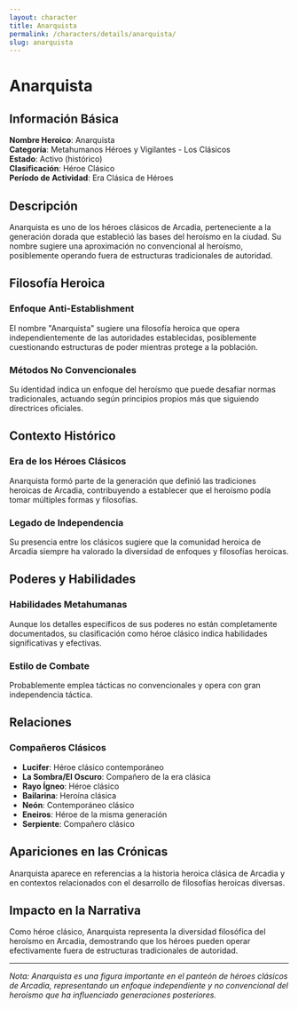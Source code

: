 ```yaml
---
layout: character
title: Anarquista
permalink: /characters/details/anarquista/
slug: anarquista
---
```


# Anarquista

## Información Básica

**Nombre Heroico**: Anarquista  
**Categoría**: Metahumanos Héroes y Vigilantes - Los Clásicos  
**Estado**: Activo (histórico)  
**Clasificación**: Héroe Clásico  
**Período de Actividad**: Era Clásica de Héroes

## Descripción

Anarquista es uno de los héroes clásicos de Arcadia, perteneciente a la generación dorada que estableció las bases del heroísmo en la ciudad. Su nombre sugiere una aproximación no convencional al heroísmo, posiblemente operando fuera de estructuras tradicionales de autoridad.

## Filosofía Heroica

### Enfoque Anti-Establishment
El nombre "Anarquista" sugiere una filosofía heroica que opera independientemente de las autoridades establecidas, posiblemente cuestionando estructuras de poder mientras protege a la población.

### Métodos No Convencionales
Su identidad indica un enfoque del heroísmo que puede desafiar normas tradicionales, actuando según principios propios más que siguiendo directrices oficiales.

## Contexto Histórico

### Era de los Héroes Clásicos
Anarquista formó parte de la generación que definió las tradiciones heroicas de Arcadia, contribuyendo a establecer que el heroísmo podía tomar múltiples formas y filosofías.

### Legado de Independencia
Su presencia entre los clásicos sugiere que la comunidad heroica de Arcadia siempre ha valorado la diversidad de enfoques y filosofías heroicas.

## Poderes y Habilidades

### Habilidades Metahumanas
Aunque los detalles específicos de sus poderes no están completamente documentados, su clasificación como héroe clásico indica habilidades significativas y efectivas.

### Estilo de Combate
Probablemente emplea tácticas no convencionales y opera con gran independencia táctica.

## Relaciones

### Compañeros Clásicos
- **Lucifer**: Héroe clásico contemporáneo
- **La Sombra/El Oscuro**: Compañero de la era clásica
- **Rayo Ígneo**: Héroe clásico
- **Bailarina**: Heroína clásica
- **Neón**: Contemporáneo clásico
- **Eneiros**: Héroe de la misma generación
- **Serpiente**: Compañero clásico

## Apariciones en las Crónicas

Anarquista aparece en referencias a la historia heroica clásica de Arcadia y en contextos relacionados con el desarrollo de filosofías heroicas diversas.

## Impacto en la Narrativa

Como héroe clásico, Anarquista representa la diversidad filosófica del heroísmo en Arcadia, demostrando que los héroes pueden operar efectivamente fuera de estructuras tradicionales de autoridad.

---

*Nota: Anarquista es una figura importante en el panteón de héroes clásicos de Arcadia, representando un enfoque independiente y no convencional del heroísmo que ha influenciado generaciones posteriores.*